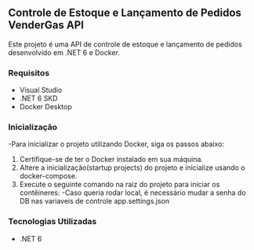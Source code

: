 ## Controle de Estoque e Lançamento de Pedidos VenderGas API

Este projeto é uma API de controle de estoque e lançamento de pedidos desenvolvido em .NET 6 e Docker.

### Requisitos

- Visual Studio
- .NET 6 SKD
- Docker Desktop



### Inicialização
-Para inicializar o projeto utilizando Docker, siga os passos abaixo:
  1. Certifique-se de ter o Docker instalado em sua máquina.
  2. Altere a inicialização(startup projects) do projeto e inicialize usando o docker-compose.
  3. Execute o seguinte comando na raiz do projeto para iniciar os contêineres:
-Caso queria rodar local, é necessário mudar a senha do DB nas variaveis de controle app.settings.json

### Tecnologias Utilizadas

- .NET 6

